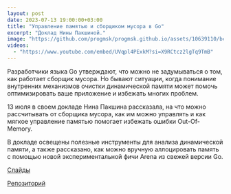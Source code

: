 ```yaml
---
layout: post
date: 2023-07-13 19:00:00+03:00
title: "Управление памятью и сборщиком мусора в Go"
excerpt: "Доклад Нины Пакшиной."
image: "https://github.com/progmsk/progmsk.github.io/assets/10639110/bcba4635-2c03-4e42-9416-c57c0e9f8d5d"
videos:
  - "https://www.youtube.com/embed/UVqpl4PExkM?si=X9RCtcz2lgTq9TmB"
---
```


Разработчики языка Go утверждают, что можно не задумываться о том, как работает сборщик мусора. Но бывают ситуации, когда понимание внутренних механизмов очистки динамической памяти может помочь оптимизировать ваше приложение и избежать многих проблем.

13 июля в своем докладе Нина Пакшина рассказала, на что можно рассчитывать от сборщика мусора, как им можно управлять и как мягкое управление памятью помогает избежать ошибки Out-Of-Memory.

В докладе освещены полезные инструменты для анализа динамической памяти, а также рассказано, как можно вручную аллоцировать память с помощью новой экспериментальной фичи Arena из свежей версии Go.

[Слайды](https://prog.msk.ru/downloads/go-garbage-collection.pdf)

[Репозиторий](https://github.com/PakshNina/gc)
